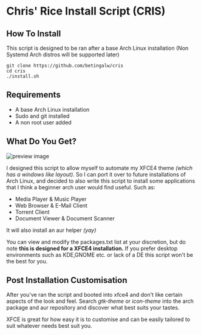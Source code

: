 # Chris' Rice Install Script (CRIS)

## How To Install
This script is designed to be ran after a base Arch Linux installation (Non Systemd Arch distros will be supported later)
```
git clone https://github.com/betingalw/cris
cd cris
./install.sh
```
## Requirements
* A base Arch Linux installation
* Sudo and git installed
* A non root user added

## What Do You Get?
![preview image](https://user-images.githubusercontent.com/59771166/158350371-d10766fd-9b5c-49af-9dce-9d78c5db67c1.png)


I designed this script to allow myself to automate my XFCE4 theme *(which has a windows like layout)*. So I can port it over to future installations of Arch Linux, and decided to also write this script to install some applications that I think a beginner arch user would find useful. Such as: 
* Media Player & Music Player
* Web Browser & E-Mail Client
* Torrent Client
* Document Viewer & Document Scanner

It will also install an aur helper *(yay)*
 
You can view and modify the packages.txt list at your discretion, but do note **this is designed for a XFCE4 installation.** If you prefer desktop environments such as KDE,GNOME etc. or lack of a DE this script won't be the best for you. 

## Post Installation Customisation
After you've ran the script and booted into xfce4 and don't like certain aspects of the look and feel. Search *gtk-theme* or *icon-theme* into the arch package and aur repository and discover what best suits your tastes.

XFCE is great for how easy it is to customise and can be easily tailored to suit whatever needs best suit you.
